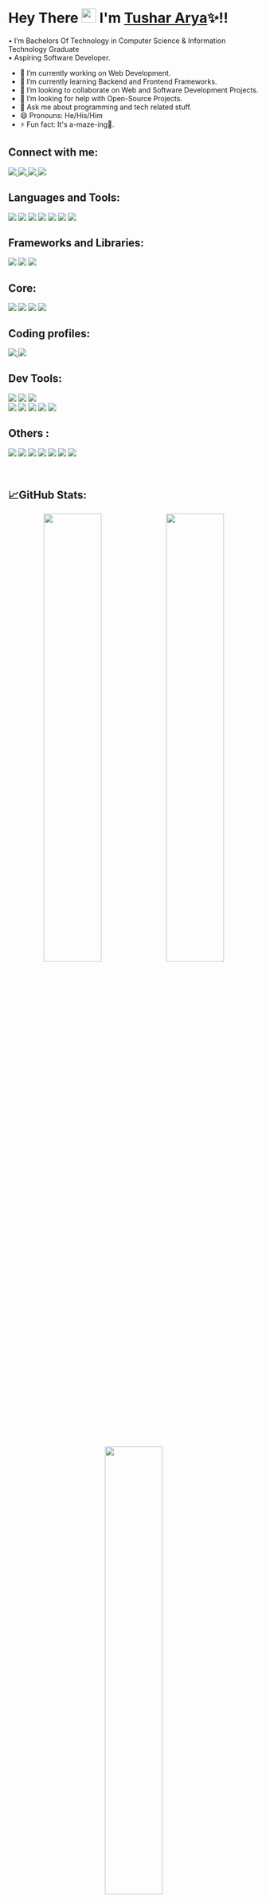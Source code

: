 #  Hey There <img src="https://github.com/TheDudeThatCode/TheDudeThatCode/blob/master/Assets/Hi.gif" width="29px"> I'm [Tushar Arya](https://bit.ly/3gGMsHs)✨!!

• I’m Bachelors Of Technology in Computer Science & Information Technology Graduate <br />
• Aspiring Software Developer.

- 🔭 I’m currently working on Web Development.
- 🌱 I’m currently learning Backend and Frontend Frameworks.
- 👯 I’m looking to collaborate on Web and Software Development Projects.
- 🤔 I’m looking for help with Open-Source Projects.
- 💬 Ask me about programming and tech related stuff.
- 😄 Pronouns: He/His/Him
- ⚡ Fun fact: It's a-maze-ing🌠.

## Connect with me:

<p>
  <a href="https://TusharArya.github.io">
    <img src="https://img.shields.io/badge/Portfolio-DAF7A6?style=for-the-badge&logo=logoColor=white" />
  </a>
  <a href="https://linkedin.com/in/tushar-arya-868b09190">
    <img src="https://img.shields.io/badge/LinkedIn-0A66C2?style=for-the-badge&logo=linkedin&logoColor=white" />
  </a>
  <a href="mailto:aryatushar748@gmail.com">
    <img src="https://img.shields.io/badge/Gmail-FF5733?style=for-the-badge&logo=gmail&logoColor=white" />
  </a>
  <a href="https://twitter.com/TusharArya77?s=08">
    <img src="https://img.shields.io/badge/Twitter-1DA1F2?style=for-the-badge&logo=twitter&logoColor=white" />
  </a>
</p>

## Languages and Tools:

<p>
  <img src="https://img.shields.io/badge/Java-C70039?style=for-the-badge&logo=java8&logoColor=white" />
  <img src="https://img.shields.io/badge/Python-3776AB?style=for-the-badge&logo=python&logoColor=white" />
  <img src="https://img.shields.io/badge/HTML5-E34F26?style=for-the-badge&logo=html5&logoColor=white" />
  <img src="https://img.shields.io/badge/CSS3-1572B6?style=for-the-badge&logo=css3&logoColor=white" />
  <img src="https://img.shields.io/badge/Sass-CC6699?style=for-the-badge&logo=sass&logoColor=white" />
  <img src="https://img.shields.io/badge/JavaScript-323330?style=for-the-badge&logo=javascript&logoColor=F7DF1E" />
  <img src="https://img.shields.io/badge/SQL-00000F?style=for-the-badge&logo=sql&logoColor=white" />
</p>

## Frameworks and Libraries:

<p>
  <img src="https://img.shields.io/badge/Bootstrap-563D7C?style=for-the-badge&logo=bootstrap&logoColor=black" />
  <img src="https://img.shields.io/badge/Tailwind_CSS-38B2AC?style=for-the-badge&logo=tailwind-css&logoColor=black" />
  <img src="https://img.shields.io/badge/Django-62D94A?style=for-the-badge&logo=django&logoColor=black" />
</p>

## Core:

<p>
  <img src="https://img.shields.io/badge/DSA-E5E5E5?style=for-the-badge&logo=DSA&logoColor=white" />
  <img src="https://img.shields.io/badge/OOPS-999999?style=for-the-badge&logo=OOPS&logoColor=white" />
  <img src="https://img.shields.io/badge/DBMS-717171?style=for-the-badge&logo=DBMS&logoColor=white" />
  <img src="https://img.shields.io/badge/Computer Networks-575757?style=for-the-badge&logo=ComputerNetworks&logoColor=white" />
</p>

## Coding profiles:

<p>
  <a href="https://www.hackerrank.com/aryatushar748?hr_r=1">
    <img src="https://img.shields.io/badge/-Hackerrank-2EC866?style=for-the-badge&logo=HackerRank&logoColor=white" />
  </a>
  <a href="https://leetcode.com/TusharArya">
    <img src="https://img.shields.io/badge/-LeetCode-FFA116?style=for-the-badge&logo=LeetCode&logoColor=black" />
  </a>
</p>

## Dev Tools:

<p>
  <img src="https://img.shields.io/badge/VS%20Code-100000.svg?&style=for-the-badge&logo=visual-studio-code" />
  <img src="https://img.shields.io/badge/IntelliJ_IDEA-000000.svg?style=for-the-badge&logo=intellij-idea" />
  <img src="https://img.shields.io/badge/Android_Studio-100000?style=for-the-badge&logo=android-studio" />
  <br>
  <img src="https://img.shields.io/badge/-Git-100000?&style=for-the-badge&logo=git" />
  <img src="https://img.shields.io/badge/GitHub-100000?style=for-the-badge&logo=github" />
  <img src="https://img.shields.io/badge/GitLab-100000?style=for-the-badge&logo=gitlab" />
  <img src="https://img.shields.io/badge/Postman-100000?style=for-the-badge&logo=Postman" />
  <img src="https://img.shields.io/badge/Jira-100000?style=for-the-badge&logo=Jira" />
  
</p>

## Others :

<p>
  <img src="https://img.shields.io/badge/Linux-000000.svg?style=for-the-badge&logo=Linux&logoColor=white" />
  <img src="https://img.shields.io/badge/XML-100000?style=for-the-badge&logo=XML&logoColor=white" />
  <img src="https://img.shields.io/badge/JSON-100000?&style=for-the-badge&logo=JSON&logoColor=white" />
  <img src="https://img.shields.io/badge/Kafka-100000?style=for-the-badge&logo=Kafka&logoColor=white" />
  <img src="https://img.shields.io/badge/YAML-100000?style=for-the-badge&logo=YAML&logoColor=white" />
  <img src="https://img.shields.io/badge/Cron-100000?style=for-the-badge&logo=Cron&logoColor=white" />
  <img src="https://img.shields.io/badge/Docker-100000?style=for-the-badge&logo=Docker&logoColor=white" />
</p>

<br />

## 📈GitHub Stats:

<p align="center">
  <img width="48%" src="https://github-readme-stats.vercel.app/api?username=TusharArya&show_icons=true&include_all_commits=true&theme=react" />
  <img width="48%" src="https://github-readme-streak-stats.herokuapp.com/?user=TusharArya&theme=react" />
  <img width="48%" align="center" src="https://github-readme-stats.vercel.app/api/top-langs/?username=TusharArya&layout=compact&theme=react" />
</p>

<br />

<p align="center"> 
  Visitor Count<br>
  <img src="https://profile-counter.glitch.me/TusharArya/count.svg" />
</p>

### :zap: Recent Activity

<!--START_SECTION:activity-->
<!-- 1. 🎉 Merged PR [#214](https://github.com/bradmccoydev/mentoring/pull/214) in [bradmccoydev/mentoring](https://github.com/bradmccoydev/mentoring)
2. 🎉 Merged PR [#210](https://github.com/bradmccoydev/mentoring/pull/210) in [bradmccoydev/mentoring](https://github.com/bradmccoydev/mentoring)
3. 🗣 Commented on [#3224](https://github.com/oam-dev/kubevela/issues/3224) in [oam-dev/kubevela](https://github.com/oam-dev/kubevela)
4. 🗣 Commented on [#441](https://github.com/cncf/glossary/issues/441) in [cncf/glossary](https://github.com/cncf/glossary)
5. 🗣 Commented on [#21](https://github.com/dokc/dokc.github.io/issues/21) in [dokc/dokc.github.io](https://github.com/dokc/dokc.github.io) -->
<!--END_SECTION:activity-->
